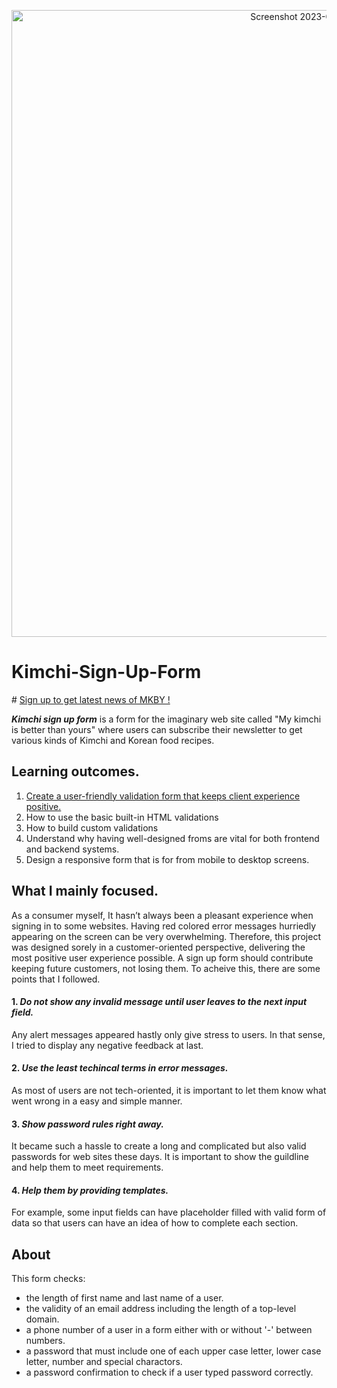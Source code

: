 <p align="center">
<img width="1003" alt="Screenshot 2023-01-20 at 8 37 33 PM" src="https://user-images.githubusercontent.com/70323981/213753614-50f311c3-b3fe-4122-9179-7828471f1bf4.png">
</p>

# Kimchi-Sign-Up-Form

\# [Sign up to get latest news of MKBY !](https://eyeri91.github.io/Kimchi-Sign-Up-Form/)

**_Kimchi sign up form_** is a form for the imaginary web site called "My kimchi is better than yours" where users can subscribe their newsletter to get various kinds of Kimchi and Korean food recipes.

## Learning outcomes.

1. [Create a user-friendly validation form that keeps client experience positive.](#what-i-mainly-focused)
2. How to use the basic built-in HTML validations
3. How to build custom validations
4. Understand why having well-designed froms are vital for both frontend and backend systems.
5. Design a responsive form that is for from mobile to desktop screens.

## What I mainly focused.

As a consumer myself, It hasn’t always been a pleasant experience when signing in to some websites. Having red colored error messages hurriedly appearing on the screen can be very overwhelming.
Therefore, this project was designed sorely in a customer-oriented perspective, delivering the most positive user experience possible. A sign up form should contribute keeping future customers, not losing them.
To acheive this, there are some points that I followed.

#### 1. _Do not show any invalid message until user leaves to the next input field._

Any alert messages appeared hastly only give stress to users. In that sense, I tried to display any negative feedback at last.

#### 2. _Use the least techincal terms in error messages._

As most of users are not tech-oriented, it is important to let them know what went wrong in a easy and simple manner.

#### 3. _Show password rules right away._

It became such a hassle to create a long and complicated but also valid passwords for web sites these days. It is important to show the guildline and help them to meet requirements.

#### 4. _Help them by providing templates._

For example, some input fields can have placeholder filled with valid form of data so that users can have an idea of how to complete each section.

## About

This form checks:

- the length of first name and last name of a user.
- the validity of an email address including the length of a top-level domain.
- a phone number of a user in a form either with or without '-' between numbers.
- a password that must include one of each upper case letter, lower case letter, number and special charactors.
- a password confirmation to check if a user typed password correctly.
